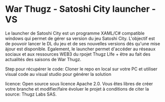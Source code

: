 # War Thugz - Satoshi City launcher - VS

Le launcher de Satoshi City est un programme XAML/C# compatible windows qui permet de gérer sa version du jeu Satoshi City. L'objectif est de pouvoir lancer le DL du jeu et de ses nouvelles versions dés qu'une mise àjour est disponible.
Egalement, le launcher permet d'accéder au réseaux sociaux et aux ressources WEB3 du rpojet Thugz LIfe + être au fait des actualités des saisons de War Thugz.

Step pour récupérer le code:
Cloner le repo en local sur votre PC et utiliser visual code au visual studio pour générer la solution

licence: Open source sous licence Apache 2.0. Vous êtes libres de créer votre branche et modifier/faire évoluer le projet à conditions de citer la source: Thugz Labs SAS.

